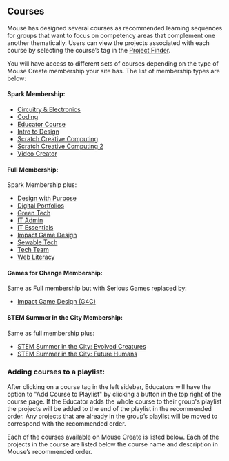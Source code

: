 ## Courses
Mouse has designed several courses as recommended learning sequences for groups that want to focus on competency areas that complement one another thematically. Users can view the projects associated with each course by selecting the course’s tag in the [Project Finder](https://create.mouse.org/projects).

You will have access to different sets of courses depending on the type of Mouse Create membership your site has. The list of membership types are below:

#### Spark Membership:

- [Circuitry & Electronics](#circuitry-electronics)
- [Coding](#coding)
- [Educator Course](#educator-course)
- [Intro to Design](#intro-to-design)
- [Scratch Creative Computing](#scratch-creative-computing)
- [Scratch Creative Computing 2](#scratch-creative-computing-2)
- [Video Creator](#video-creator)

#### Full Membership:

Spark Membership plus:

- [Design with Purpose](#design-with-purpose)
- [Digital Portfolios](#digital-portfolios)
- [Green Tech](#green-tech)
- [IT Admin](#it-admin)
- [IT Essentials](#it-essentials)
- [Impact Game Design](#impact-game-design)
- [Sewable Tech](#sewable-tech)
- [Tech Team](#tech-team)
- [Web Literacy](#web-literacy)

#### Games for Change Membership:

Same as Full membership but with Serious Games replaced by:

- [Impact Game Design (G4C)](#impact-game-design-g4c)

#### STEM Summer in the City Membership:

Same as full membership plus:

- [STEM Summer in the City: Evolved Creatures](#stem-summer-in-the-city-evolved-creatures)
- [STEM Summer in the City: Future Humans](#stem-summer-in-the-city-future-humans)

### Adding courses to a playlist:

After clicking on a course tag in the left sidebar, Educators will have the option to "Add Course to Playlist" by clicking a button in the top right of the course page. If the Educator adds the whole course to their group's playlist the projects will be added to the end of the playlist in the recommended order. Any projects that are already in the group’s playlist will be moved to correspond with the recommended order.

Each of the courses available on Mouse Create is listed below. Each of the projects in the course are listed below the course name and description in Mouse’s recommended order.
